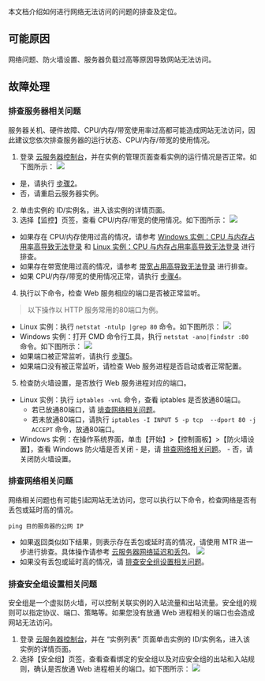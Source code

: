 本文档介绍如何进行网络无法访问的问题的排查及定位。

## 可能原因

网络问题、防火墙设置、服务器负载过高等原因导致网站无法访问。

## 故障处理
<span id="TroubleshootServer"></span>
### 排查服务器相关问题
服务器关机、硬件故障、CPU/内存/带宽使用率过高都可能造成网站无法访问，因此建议您依次排查服务器的运行状态、CPU/内存/带宽的使用情况。

1. 登录 [云服务器控制台](https://console.cloud.tencent.com/cvm/index)，并在实例的管理页面查看实例的运行情况是否正常。如下图所示：
![](https://main.qcloudimg.com/raw/c8347dcc04834aa44ade7324b7012d73.png)
 - 是，请执行 [步骤2](#Server_step02)。
 - 否，请重启云服务器实例。
2. <span id="Server_step02">单击实例的 ID/实例名，进入该实例的详情页面。</span>
3. 选择【监控】页签，查看 CPU/内存/带宽的使用情况。如下图所示：
![](https://main.qcloudimg.com/raw/b8396a4507dd6a9808f9907b90e881fa.png)
 - 如果存在 CPU/内存使用过高的情况，请参考 [Windows 实例：CPU 与内存占用率高导致无法登录](https://intl.cloud.tencent.com/document/product/213/32405) 和 [Linux 实例：CPU 与内存占用率高导致无法登录](https://intl.cloud.tencent.com/document/product/213/32387) 进行排查。
 - 如果存在带宽使用过高的情况，请参考 [带宽占用高导致无法登录](https://intl.cloud.tencent.com/document/product/213/32542) 进行排查。
 - 如果 CPU/内存/带宽的使用情况正常，请执行 [步骤4](#Server_step04)。
4. <span id="Server_step04">执行以下命令，检查 Web 服务相应的端口是否被正常监听。</span>
> 以下操作以 HTTP 服务常用的80端口为例。
>
 - Linux 实例：执行 `netstat -ntulp |grep 80`  命令。如下图所示：
 ![](https://mc.qcloudimg.com/static/img/ab5fa663197c3fa0738b2ceb3f559fd3/image.png)
 - Windows 实例：打开 CMD 命令行工具，执行 `netstat -ano|findstr :80` 命令。如下图所示：
 ![](https://mc.qcloudimg.com/static/img/c9c32a2e9f12235ad3d2a5aca313f298/image.png)
 - 如果端口被正常监听，请执行 [步骤5](#Server_step05)。
 - 如果端口没有被正常监听，请检查 Web 服务进程是否启动或者正常配置。
5. <span id="Server_step05">检查防火墙设置，是否放行 Web 服务进程对应的端口。</span>
 - Linux 实例：执行 `iptables -vnL` 命令，查看 iptables 是否放通80端口。
    - 若已放通80端口，请 [排查网络相关问题](#TroubleshootNetwork)。
    - 若未放通80端口，请执行 `iptables -I INPUT 5 -p tcp  --dport 80 -j ACCEPT` 命令，放通80端口。
 - Windows 实例：在操作系统界面，单击【开始】>【控制面板】>【防火墙设置】，查看 Windows 防火墙是否关闭
		- 是，请 [排查网络相关问题](#TroubleshootNetwork)。
		- 否，请关闭防火墙设置。

<span id="TroubleshootNetwork"></span>
### 排查网络相关问题
网络相关问题也有可能引起网站无法访问，您可以执行以下命令，检查网络是否有丢包或延时高的情况。
```
ping 目的服务器的公网 IP
```
- 如果返回类似如下结果，则表示存在丢包或延时高的情况，请使用 MTR 进一步进行排查。具体操作请参考 [云服务器网络延迟和丢包](https://intl.cloud.tencent.com/document/product/213/14638)。
![](https://mc.qcloudimg.com/static/img/30d9946522f43cfc1c6731b9035ae9e9/image.png)
- 如果没有丢包或延时高的情况，请 [排查安全组设置相关问题](#TroubleshootSecurityGroup)。

<span id="TroubleshootSecurityGroup"></span>
### 排查安全组设置相关问题
安全组是一个虚拟防火墙，可以控制关联实例的入站流量和出站流量。安全组的规则可以指定协议、端口、策略等。如果您没有放通 Web 进程相关的端口也会造成网站无法访问。
1. 登录 [云服务器控制台](https://console.cloud.tencent.com/cvm/index)，并在 “实例列表” 页面单击实例的 ID/实例名，进入该实例的详情页面。
2. 选择【安全组】页签，查看查看绑定的安全组以及对应安全组的出站和入站规则，确认是否放通 Web 进程相关的端口。如下图所示：
![](https://main.qcloudimg.com/raw/b5782326fcdd77a74ca1435b202ca97b.png)




